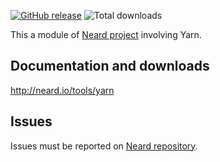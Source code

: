 [![GitHub release](https://img.shields.io/github/release/crazy-max/neard-tool-yarn.svg?style=flat-square)](https://github.com/crazy-max/neard-tool-yarn/releases/latest)
![Total downloads](https://img.shields.io/github/downloads/crazy-max/neard-tool-yarn/total.svg?style=flat-square)

This a module of [Neard project](https://github.com/crazy-max/neard) involving Yarn.

## Documentation and downloads

http://neard.io/tools/yarn

## Issues

Issues must be reported on [Neard repository](https://github.com/crazy-max/neard/issues).
